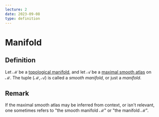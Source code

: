 ```yaml
---
lecture: 2
date: 2023-09-08
type: definition
---
```

# Manifold
## Definition
Let $\mathcal{M}$ be a [topological manifold](topological_manifold), and let $\mathcal{A}$ be a [maximal smooth atlas](atlas/smooth/maximal) on $\mathcal{M}$. The tuple $\left(\mathcal{M}, \mathcal{A}\right)$ is called a *smooth manifold*, or just a *manifold*.
## Remark
If the maximal smooth atlas may be inferred from context, or isn't relevant, one sometimes refers to "the smooth manifold $\mathcal{M}$" or "the manifold $\mathcal{M}$".


